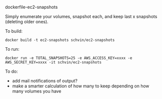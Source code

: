 dockerfile-ec2-snapshots

Simply enumerate your volumes, snapshot each, and keep last x snapshots (deleting older ones).

To build:

  `docker build -t ec2-snapshots schvin/ec2-snapshots`

To run:

  `docker run -e TOTAL_SNAPSHOTS=25 -e AWS_ACCESS_KEY=xxxx -e AWS_SECRET_KEY=xxxx -it schvin/ec2-snapshots`

To do:

* add mail notifications of output?
* make a smarter calculation of how many to keep depending on how many volumes you have
